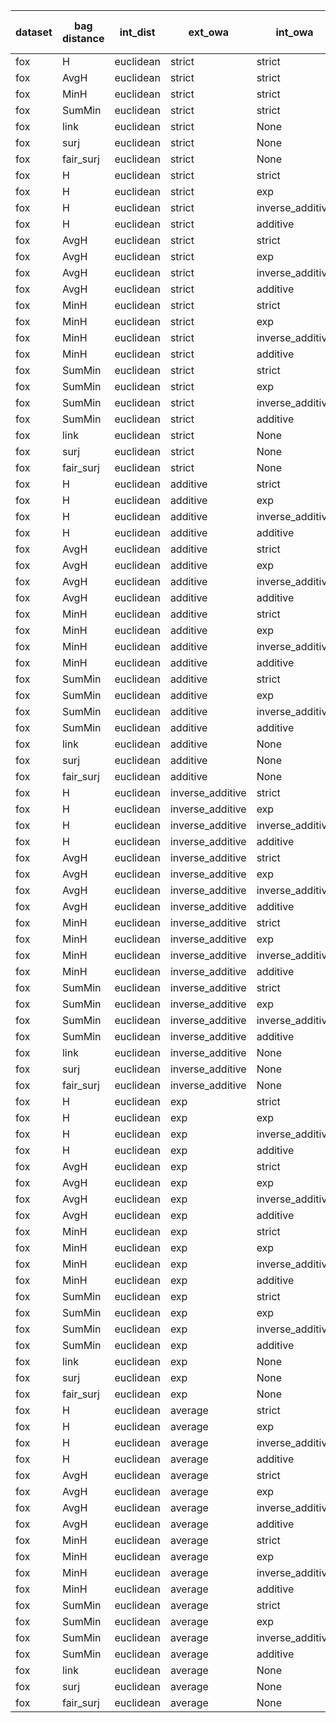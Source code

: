 | dataset | bag distance | int_dist | ext_owa | int_owa | TP | TN | FP | FN | Sensitivity | False Negative Rate | False Positive Rate | Specificity | Precission | False omission rate | FDR | Negative predictive value | Accuracy | F1 |
|---------|--------------|----------|---------|---------|----|----|----|----|-------------|---------------------|---------------------|-------------|------------|---------------------|-----|---------------------------|----------|----|
| fox | H | euclidean | strict | strict | 50 | 59 | 41 | 50 | 0.5 | 0.5 | 0.41 | 0.59 | 0.55 | 0.46 | 0.45 | 0.54 | 0.55 | 0.52 |
| fox | AvgH | euclidean | strict | strict | 65 | 57 | 43 | 35 | 0.65 | 0.35 | 0.43 | 0.57 | 0.6 | 0.38 | 0.4 | 0.62 | 0.61 | 0.62 |
| fox | MinH | euclidean | strict | strict | 53 | 52 | 48 | 47 | 0.53 | 0.47 | 0.48 | 0.52 | 0.52 | 0.47 | 0.48 | 0.53 | 0.53 | 0.53 |
| fox | SumMin | euclidean | strict | strict | 77 | 41 | 59 | 23 | 0.77 | 0.23 | 0.59 | 0.41 | 0.57 | 0.36 | 0.43 | 0.64 | 0.59 | 0.65 |
| fox | link | euclidean | strict | None | 63 | 64 | 36 | 37 | 0.63 | 0.37 | 0.36 | 0.64 | 0.64 | 0.37 | 0.36 | 0.63 | 0.64 | 0.63 |
| fox | surj | euclidean | strict | None | 67 | 56 | 44 | 33 | 0.67 | 0.33 | 0.44 | 0.56 | 0.6 | 0.37 | 0.4 | 0.63 | 0.61 | 0.64 |
| fox | fair_surj | euclidean | strict | None | 63 | 62 | 38 | 37 | 0.63 | 0.37 | 0.38 | 0.62 | 0.62 | 0.37 | 0.38 | 0.63 | 0.62 | 0.63 |
| fox | H | euclidean | strict | strict | 50 | 59 | 41 | 50 | 0.5 | 0.5 | 0.41 | 0.59 | 0.55 | 0.46 | 0.45 | 0.54 | 0.55 | 0.52 |
| fox | H | euclidean | strict | exp | 58 | 55 | 45 | 42 | 0.58 | 0.42 | 0.45 | 0.55 | 0.56 | 0.43 | 0.44 | 0.57 | 0.56 | 0.57 |
| fox | H | euclidean | strict | inverse_additive | 58 | 60 | 40 | 42 | 0.58 | 0.42 | 0.4 | 0.6 | 0.59 | 0.41 | 0.41 | 0.59 | 0.59 | 0.59 |
| fox | H | euclidean | strict | additive | 58 | 62 | 38 | 42 | 0.58 | 0.42 | 0.38 | 0.62 | 0.6 | 0.4 | 0.4 | 0.6 | 0.6 | 0.59 |
| fox | AvgH | euclidean | strict | strict | 65 | 57 | 43 | 35 | 0.65 | 0.35 | 0.43 | 0.57 | 0.6 | 0.38 | 0.4 | 0.62 | 0.61 | 0.62 |
| fox | AvgH | euclidean | strict | exp | 61 | 50 | 50 | 39 | 0.61 | 0.39 | 0.5 | 0.5 | 0.55 | 0.44 | 0.45 | 0.56 | 0.56 | 0.58 |
| fox | AvgH | euclidean | strict | inverse_additive | 61 | 48 | 52 | 39 | 0.61 | 0.39 | 0.52 | 0.48 | 0.54 | 0.45 | 0.46 | 0.55 | 0.55 | 0.57 |
| fox | AvgH | euclidean | strict | additive | 57 | 47 | 53 | 43 | 0.57 | 0.43 | 0.53 | 0.47 | 0.52 | 0.48 | 0.48 | 0.52 | 0.52 | 0.54 |
| fox | MinH | euclidean | strict | strict | 53 | 52 | 48 | 47 | 0.53 | 0.47 | 0.48 | 0.52 | 0.52 | 0.47 | 0.48 | 0.53 | 0.53 | 0.53 |
| fox | MinH | euclidean | strict | exp | 45 | 48 | 52 | 55 | 0.45 | 0.55 | 0.52 | 0.48 | 0.46 | 0.53 | 0.54 | 0.47 | 0.47 | 0.46 |
| fox | MinH | euclidean | strict | inverse_additive | 57 | 52 | 48 | 43 | 0.57 | 0.43 | 0.48 | 0.52 | 0.54 | 0.45 | 0.46 | 0.55 | 0.55 | 0.56 |
| fox | MinH | euclidean | strict | additive | 60 | 52 | 48 | 40 | 0.6 | 0.4 | 0.48 | 0.52 | 0.56 | 0.43 | 0.44 | 0.57 | 0.56 | 0.58 |
| fox | SumMin | euclidean | strict | strict | 77 | 41 | 59 | 23 | 0.77 | 0.23 | 0.59 | 0.41 | 0.57 | 0.36 | 0.43 | 0.64 | 0.59 | 0.65 |
| fox | SumMin | euclidean | strict | exp | 80 | 39 | 61 | 20 | 0.8 | 0.2 | 0.61 | 0.39 | 0.57 | 0.34 | 0.43 | 0.66 | 0.59 | 0.66 |
| fox | SumMin | euclidean | strict | inverse_additive | 78 | 33 | 67 | 22 | 0.78 | 0.22 | 0.67 | 0.33 | 0.54 | 0.4 | 0.46 | 0.6 | 0.56 | 0.64 |
| fox | SumMin | euclidean | strict | additive | 83 | 33 | 67 | 17 | 0.83 | 0.17 | 0.67 | 0.33 | 0.55 | 0.34 | 0.45 | 0.66 | 0.58 | 0.66 |
| fox | link | euclidean | strict | None | 63 | 64 | 36 | 37 | 0.63 | 0.37 | 0.36 | 0.64 | 0.64 | 0.37 | 0.36 | 0.63 | 0.64 | 0.63 |
| fox | surj | euclidean | strict | None | 67 | 56 | 44 | 33 | 0.67 | 0.33 | 0.44 | 0.56 | 0.6 | 0.37 | 0.4 | 0.63 | 0.61 | 0.64 |
| fox | fair_surj | euclidean | strict | None | 63 | 62 | 38 | 37 | 0.63 | 0.37 | 0.38 | 0.62 | 0.62 | 0.37 | 0.38 | 0.63 | 0.62 | 0.63 |
| fox | H | euclidean | additive | strict | 5 | 93 | 7 | 95 | 0.05 | 0.95 | 0.07 | 0.93 | 0.42 | 0.51 | 0.58 | 0.49 | 0.49 | 0.09 |
| fox | H | euclidean | additive | exp | 8 | 97 | 3 | 92 | 0.08 | 0.92 | 0.03 | 0.97 | 0.73 | 0.49 | 0.27 | 0.51 | 0.53 | 0.14 |
| fox | H | euclidean | additive | inverse_additive | 6 | 97 | 3 | 94 | 0.06 | 0.94 | 0.03 | 0.97 | 0.67 | 0.49 | 0.33 | 0.51 | 0.52 | 0.11 |
| fox | H | euclidean | additive | additive | 6 | 98 | 2 | 94 | 0.06 | 0.94 | 0.02 | 0.98 | 0.75 | 0.49 | 0.25 | 0.51 | 0.52 | 0.11 |
| fox | AvgH | euclidean | additive | strict | 22 | 96 | 4 | 78 | 0.22 | 0.78 | 0.04 | 0.96 | 0.85 | 0.45 | 0.15 | 0.55 | 0.59 | 0.35 |
| fox | AvgH | euclidean | additive | exp | 17 | 96 | 4 | 83 | 0.17 | 0.83 | 0.04 | 0.96 | 0.81 | 0.46 | 0.19 | 0.54 | 0.56 | 0.28 |
| fox | AvgH | euclidean | additive | inverse_additive | 12 | 97 | 3 | 88 | 0.12 | 0.88 | 0.03 | 0.97 | 0.8 | 0.48 | 0.2 | 0.52 | 0.55 | 0.21 |
| fox | AvgH | euclidean | additive | additive | 10 | 97 | 3 | 90 | 0.1 | 0.9 | 0.03 | 0.97 | 0.77 | 0.48 | 0.23 | 0.52 | 0.54 | 0.18 |
| fox | MinH | euclidean | additive | strict | 42 | 86 | 14 | 58 | 0.42 | 0.58 | 0.14 | 0.86 | 0.75 | 0.4 | 0.25 | 0.6 | 0.64 | 0.54 |
| fox | MinH | euclidean | additive | exp | 45 | 86 | 14 | 55 | 0.45 | 0.55 | 0.14 | 0.86 | 0.76 | 0.39 | 0.24 | 0.61 | 0.66 | 0.57 |
| fox | MinH | euclidean | additive | inverse_additive | 24 | 94 | 6 | 76 | 0.24 | 0.76 | 0.06 | 0.94 | 0.8 | 0.45 | 0.2 | 0.55 | 0.59 | 0.37 |
| fox | MinH | euclidean | additive | additive | 14 | 96 | 4 | 86 | 0.14 | 0.86 | 0.04 | 0.96 | 0.78 | 0.47 | 0.22 | 0.53 | 0.55 | 0.24 |
| fox | SumMin | euclidean | additive | strict | 9 | 99 | 1 | 91 | 0.09 | 0.91 | 0.01 | 0.99 | 0.9 | 0.48 | 0.1 | 0.52 | 0.54 | 0.16 |
| fox | SumMin | euclidean | additive | exp | 7 | 99 | 1 | 93 | 0.07 | 0.93 | 0.01 | 0.99 | 0.88 | 0.48 | 0.12 | 0.52 | 0.53 | 0.13 |
| fox | SumMin | euclidean | additive | inverse_additive | 7 | 99 | 1 | 93 | 0.07 | 0.93 | 0.01 | 0.99 | 0.88 | 0.48 | 0.12 | 0.52 | 0.53 | 0.13 |
| fox | SumMin | euclidean | additive | additive | 6 | 99 | 1 | 94 | 0.06 | 0.94 | 0.01 | 0.99 | 0.86 | 0.49 | 0.14 | 0.51 | 0.53 | 0.11 |
| fox | link | euclidean | additive | None | 7 | 98 | 2 | 93 | 0.07 | 0.93 | 0.02 | 0.98 | 0.78 | 0.49 | 0.22 | 0.51 | 0.53 | 0.13 |
| fox | surj | euclidean | additive | None | 18 | 91 | 9 | 82 | 0.18 | 0.82 | 0.09 | 0.91 | 0.67 | 0.47 | 0.33 | 0.53 | 0.55 | 0.28 |
| fox | fair_surj | euclidean | additive | None | 5 | 99 | 1 | 95 | 0.05 | 0.95 | 0.01 | 0.99 | 0.83 | 0.49 | 0.17 | 0.51 | 0.52 | 0.09 |
| fox | H | euclidean | inverse_additive | strict | 37 | 83 | 17 | 63 | 0.37 | 0.63 | 0.17 | 0.83 | 0.69 | 0.43 | 0.31 | 0.57 | 0.6 | 0.48 |
| fox | H | euclidean | inverse_additive | exp | 37 | 84 | 16 | 63 | 0.37 | 0.63 | 0.16 | 0.84 | 0.7 | 0.43 | 0.3 | 0.57 | 0.6 | 0.48 |
| fox | H | euclidean | inverse_additive | inverse_additive | 34 | 86 | 14 | 66 | 0.34 | 0.66 | 0.14 | 0.86 | 0.71 | 0.43 | 0.29 | 0.57 | 0.6 | 0.46 |
| fox | H | euclidean | inverse_additive | additive | 32 | 89 | 11 | 68 | 0.32 | 0.68 | 0.11 | 0.89 | 0.74 | 0.43 | 0.26 | 0.57 | 0.6 | 0.45 |
| fox | AvgH | euclidean | inverse_additive | strict | 52 | 78 | 22 | 48 | 0.52 | 0.48 | 0.22 | 0.78 | 0.7 | 0.38 | 0.3 | 0.62 | 0.65 | 0.6 |
| fox | AvgH | euclidean | inverse_additive | exp | 42 | 83 | 17 | 58 | 0.42 | 0.58 | 0.17 | 0.83 | 0.71 | 0.41 | 0.29 | 0.59 | 0.62 | 0.53 |
| fox | AvgH | euclidean | inverse_additive | inverse_additive | 39 | 87 | 13 | 61 | 0.39 | 0.61 | 0.13 | 0.87 | 0.75 | 0.41 | 0.25 | 0.59 | 0.63 | 0.51 |
| fox | AvgH | euclidean | inverse_additive | additive | 37 | 85 | 15 | 63 | 0.37 | 0.63 | 0.15 | 0.85 | 0.71 | 0.43 | 0.29 | 0.57 | 0.61 | 0.49 |
| fox | MinH | euclidean | inverse_additive | strict | 50 | 68 | 32 | 50 | 0.5 | 0.5 | 0.32 | 0.68 | 0.61 | 0.42 | 0.39 | 0.58 | 0.59 | 0.55 |
| fox | MinH | euclidean | inverse_additive | exp | 43 | 70 | 30 | 57 | 0.43 | 0.57 | 0.3 | 0.7 | 0.59 | 0.45 | 0.41 | 0.55 | 0.56 | 0.5 |
| fox | MinH | euclidean | inverse_additive | inverse_additive | 42 | 82 | 18 | 58 | 0.42 | 0.58 | 0.18 | 0.82 | 0.7 | 0.41 | 0.3 | 0.59 | 0.62 | 0.53 |
| fox | MinH | euclidean | inverse_additive | additive | 36 | 87 | 13 | 64 | 0.36 | 0.64 | 0.13 | 0.87 | 0.73 | 0.42 | 0.27 | 0.58 | 0.61 | 0.48 |
| fox | SumMin | euclidean | inverse_additive | strict | 58 | 68 | 32 | 42 | 0.58 | 0.42 | 0.32 | 0.68 | 0.64 | 0.38 | 0.36 | 0.62 | 0.63 | 0.61 |
| fox | SumMin | euclidean | inverse_additive | exp | 58 | 63 | 37 | 42 | 0.58 | 0.42 | 0.37 | 0.63 | 0.61 | 0.4 | 0.39 | 0.6 | 0.6 | 0.59 |
| fox | SumMin | euclidean | inverse_additive | inverse_additive | 58 | 61 | 39 | 42 | 0.58 | 0.42 | 0.39 | 0.61 | 0.6 | 0.41 | 0.4 | 0.59 | 0.59 | 0.59 |
| fox | SumMin | euclidean | inverse_additive | additive | 58 | 60 | 40 | 42 | 0.58 | 0.42 | 0.4 | 0.6 | 0.59 | 0.41 | 0.41 | 0.59 | 0.59 | 0.59 |
| fox | link | euclidean | inverse_additive | None | 36 | 88 | 12 | 64 | 0.36 | 0.64 | 0.12 | 0.88 | 0.75 | 0.42 | 0.25 | 0.58 | 0.62 | 0.49 |
| fox | surj | euclidean | inverse_additive | None | 45 | 77 | 23 | 55 | 0.45 | 0.55 | 0.23 | 0.77 | 0.66 | 0.42 | 0.34 | 0.58 | 0.61 | 0.54 |
| fox | fair_surj | euclidean | inverse_additive | None | 39 | 88 | 12 | 61 | 0.39 | 0.61 | 0.12 | 0.88 | 0.76 | 0.41 | 0.24 | 0.59 | 0.64 | 0.52 |
| fox | H | euclidean | exp | strict | 51 | 58 | 42 | 49 | 0.51 | 0.49 | 0.42 | 0.58 | 0.55 | 0.46 | 0.45 | 0.54 | 0.55 | 0.53 |
| fox | H | euclidean | exp | exp | 56 | 63 | 37 | 44 | 0.56 | 0.44 | 0.37 | 0.63 | 0.6 | 0.41 | 0.4 | 0.59 | 0.59 | 0.58 |
| fox | H | euclidean | exp | inverse_additive | 57 | 61 | 39 | 43 | 0.57 | 0.43 | 0.39 | 0.61 | 0.59 | 0.41 | 0.41 | 0.59 | 0.59 | 0.58 |
| fox | H | euclidean | exp | additive | 55 | 59 | 41 | 45 | 0.55 | 0.45 | 0.41 | 0.59 | 0.57 | 0.43 | 0.43 | 0.57 | 0.57 | 0.56 |
| fox | AvgH | euclidean | exp | strict | 65 | 56 | 44 | 35 | 0.65 | 0.35 | 0.44 | 0.56 | 0.6 | 0.38 | 0.4 | 0.62 | 0.6 | 0.62 |
| fox | AvgH | euclidean | exp | exp | 60 | 53 | 47 | 40 | 0.6 | 0.4 | 0.47 | 0.53 | 0.56 | 0.43 | 0.44 | 0.57 | 0.56 | 0.58 |
| fox | AvgH | euclidean | exp | inverse_additive | 61 | 50 | 50 | 39 | 0.61 | 0.39 | 0.5 | 0.5 | 0.55 | 0.44 | 0.45 | 0.56 | 0.56 | 0.58 |
| fox | AvgH | euclidean | exp | additive | 59 | 47 | 53 | 41 | 0.59 | 0.41 | 0.53 | 0.47 | 0.53 | 0.47 | 0.47 | 0.53 | 0.53 | 0.56 |
| fox | MinH | euclidean | exp | strict | 56 | 52 | 48 | 44 | 0.56 | 0.44 | 0.48 | 0.52 | 0.54 | 0.46 | 0.46 | 0.54 | 0.54 | 0.55 |
| fox | MinH | euclidean | exp | exp | 54 | 49 | 51 | 46 | 0.54 | 0.46 | 0.51 | 0.49 | 0.51 | 0.48 | 0.49 | 0.52 | 0.52 | 0.53 |
| fox | MinH | euclidean | exp | inverse_additive | 57 | 57 | 43 | 43 | 0.57 | 0.43 | 0.43 | 0.57 | 0.57 | 0.43 | 0.43 | 0.57 | 0.57 | 0.57 |
| fox | MinH | euclidean | exp | additive | 57 | 51 | 49 | 43 | 0.57 | 0.43 | 0.49 | 0.51 | 0.54 | 0.46 | 0.46 | 0.54 | 0.54 | 0.55 |
| fox | SumMin | euclidean | exp | strict | 75 | 42 | 58 | 25 | 0.75 | 0.25 | 0.58 | 0.42 | 0.56 | 0.37 | 0.44 | 0.63 | 0.58 | 0.64 |
| fox | SumMin | euclidean | exp | exp | 76 | 37 | 63 | 24 | 0.76 | 0.24 | 0.63 | 0.37 | 0.55 | 0.39 | 0.45 | 0.61 | 0.56 | 0.64 |
| fox | SumMin | euclidean | exp | inverse_additive | 76 | 37 | 63 | 24 | 0.76 | 0.24 | 0.63 | 0.37 | 0.55 | 0.39 | 0.45 | 0.61 | 0.56 | 0.64 |
| fox | SumMin | euclidean | exp | additive | 76 | 36 | 64 | 24 | 0.76 | 0.24 | 0.64 | 0.36 | 0.54 | 0.4 | 0.46 | 0.6 | 0.56 | 0.63 |
| fox | link | euclidean | exp | None | 62 | 71 | 29 | 38 | 0.62 | 0.38 | 0.29 | 0.71 | 0.68 | 0.35 | 0.32 | 0.65 | 0.67 | 0.65 |
| fox | surj | euclidean | exp | None | 66 | 57 | 43 | 34 | 0.66 | 0.34 | 0.43 | 0.57 | 0.61 | 0.37 | 0.39 | 0.63 | 0.61 | 0.63 |
| fox | fair_surj | euclidean | exp | None | 62 | 70 | 30 | 38 | 0.62 | 0.38 | 0.3 | 0.7 | 0.67 | 0.35 | 0.33 | 0.65 | 0.66 | 0.65 |
| fox | H | euclidean | average | strict | 1 | 100 | 0 | 99 | 0.01 | 0.99 | 0.0 | 1.0 | 1.0 | 0.5 | 0.0 | 0.5 | 0.51 | 0.02 |
| fox | H | euclidean | average | exp | 0 | 100 | 0 | 100 | 0.0 | 1.0 | 0.0 | 1.0 | Nan | 0.5 | Nan | 0.5 | 0.5 | 0.0 |
| fox | H | euclidean | average | inverse_additive | 0 | 100 | 0 | 100 | 0.0 | 1.0 | 0.0 | 1.0 | Nan | 0.5 | Nan | 0.5 | 0.5 | 0.0 |
| fox | H | euclidean | average | additive | 0 | 100 | 0 | 100 | 0.0 | 1.0 | 0.0 | 1.0 | Nan | 0.5 | Nan | 0.5 | 0.5 | 0.0 |
| fox | AvgH | euclidean | average | strict | 0 | 100 | 0 | 100 | 0.0 | 1.0 | 0.0 | 1.0 | Nan | 0.5 | Nan | 0.5 | 0.5 | 0.0 |
| fox | AvgH | euclidean | average | exp | 0 | 100 | 0 | 100 | 0.0 | 1.0 | 0.0 | 1.0 | Nan | 0.5 | Nan | 0.5 | 0.5 | 0.0 |
| fox | AvgH | euclidean | average | inverse_additive | 0 | 100 | 0 | 100 | 0.0 | 1.0 | 0.0 | 1.0 | Nan | 0.5 | Nan | 0.5 | 0.5 | 0.0 |
| fox | AvgH | euclidean | average | additive | 0 | 100 | 0 | 100 | 0.0 | 1.0 | 0.0 | 1.0 | Nan | 0.5 | Nan | 0.5 | 0.5 | 0.0 |
| fox | MinH | euclidean | average | strict | 5 | 99 | 1 | 95 | 0.05 | 0.95 | 0.01 | 0.99 | 0.83 | 0.49 | 0.17 | 0.51 | 0.52 | 0.09 |
| fox | MinH | euclidean | average | exp | 2 | 99 | 1 | 98 | 0.02 | 0.98 | 0.01 | 0.99 | 0.67 | 0.5 | 0.33 | 0.5 | 0.51 | 0.04 |
| fox | MinH | euclidean | average | inverse_additive | 1 | 100 | 0 | 99 | 0.01 | 0.99 | 0.0 | 1.0 | 1.0 | 0.5 | 0.0 | 0.5 | 0.51 | 0.02 |
| fox | MinH | euclidean | average | additive | 0 | 100 | 0 | 100 | 0.0 | 1.0 | 0.0 | 1.0 | Nan | 0.5 | Nan | 0.5 | 0.5 | 0.0 |
| fox | SumMin | euclidean | average | strict | 0 | 100 | 0 | 100 | 0.0 | 1.0 | 0.0 | 1.0 | Nan | 0.5 | Nan | 0.5 | 0.5 | 0.0 |
| fox | SumMin | euclidean | average | exp | 0 | 100 | 0 | 100 | 0.0 | 1.0 | 0.0 | 1.0 | Nan | 0.5 | Nan | 0.5 | 0.5 | 0.0 |
| fox | SumMin | euclidean | average | inverse_additive | 0 | 100 | 0 | 100 | 0.0 | 1.0 | 0.0 | 1.0 | Nan | 0.5 | Nan | 0.5 | 0.5 | 0.0 |
| fox | SumMin | euclidean | average | additive | 0 | 100 | 0 | 100 | 0.0 | 1.0 | 0.0 | 1.0 | Nan | 0.5 | Nan | 0.5 | 0.5 | 0.0 |
| fox | link | euclidean | average | None | 0 | 100 | 0 | 100 | 0.0 | 1.0 | 0.0 | 1.0 | Nan | 0.5 | Nan | 0.5 | 0.5 | 0.0 |
| fox | surj | euclidean | average | None | 1 | 99 | 1 | 99 | 0.01 | 0.99 | 0.01 | 0.99 | 0.5 | 0.5 | 0.5 | 0.5 | 0.5 | 0.02 |
| fox | fair_surj | euclidean | average | None | 0 | 100 | 0 | 100 | 0.0 | 1.0 | 0.0 | 1.0 | Nan | 0.5 | Nan | 0.5 | 0.5 | 0.0 |
